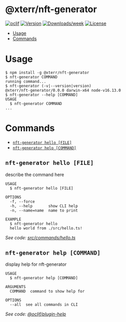 @xterr/nft-generator
====================



[![oclif](https://img.shields.io/badge/cli-oclif-brightgreen.svg)](https://oclif.io)
[![Version](https://img.shields.io/npm/v/@xterr/nft-generator.svg)](https://npmjs.org/package/@xterr/nft-generator)
[![Downloads/week](https://img.shields.io/npm/dw/@xterr/nft-generator.svg)](https://npmjs.org/package/@xterr/nft-generator)
[![License](https://img.shields.io/npm/l/@xterr/nft-generator.svg)](https://github.com/xterr/nft-generator/blob/master/package.json)

<!-- toc -->
* [Usage](#usage)
* [Commands](#commands)
<!-- tocstop -->
# Usage
<!-- usage -->
```sh-session
$ npm install -g @xterr/nft-generator
$ nft-generator COMMAND
running command...
$ nft-generator (-v|--version|version)
@xterr/nft-generator/0.0.0 darwin-x64 node-v16.13.0
$ nft-generator --help [COMMAND]
USAGE
  $ nft-generator COMMAND
...
```
<!-- usagestop -->
# Commands
<!-- commands -->
* [`nft-generator hello [FILE]`](#nft-generator-hello-file)
* [`nft-generator help [COMMAND]`](#nft-generator-help-command)

## `nft-generator hello [FILE]`

describe the command here

```
USAGE
  $ nft-generator hello [FILE]

OPTIONS
  -f, --force
  -h, --help       show CLI help
  -n, --name=name  name to print

EXAMPLE
  $ nft-generator hello
  hello world from ./src/hello.ts!
```

_See code: [src/commands/hello.ts](https://github.com/xterr/nft-generator/blob/v0.0.0/src/commands/hello.ts)_

## `nft-generator help [COMMAND]`

display help for nft-generator

```
USAGE
  $ nft-generator help [COMMAND]

ARGUMENTS
  COMMAND  command to show help for

OPTIONS
  --all  see all commands in CLI
```

_See code: [@oclif/plugin-help](https://github.com/oclif/plugin-help/blob/v3.2.17/src/commands/help.ts)_
<!-- commandsstop -->

